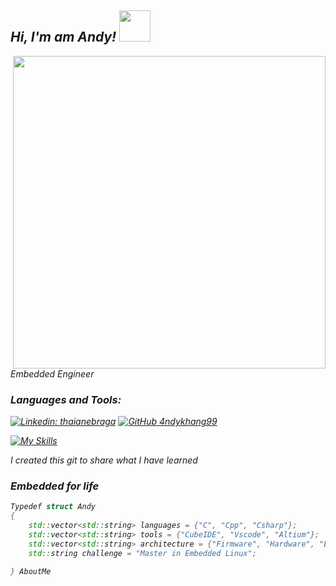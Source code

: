 <p><em><h2> Hi, I'm am Andy! <img src="https://user-images.githubusercontent.com/74038190/216655818-2e7b9a31-49bf-4744-85a8-db8a2577c45c.gif" width="50"></h2>
<img align='right' <img src="https://user-images.githubusercontent.com/74038190/213910845-af37a709-8995-40d6-be59-724526e3c3d7.gif" width="500">
<p><em>Embedded Engineer
<h3 align="left">Languages and Tools:</h3>
    
[![Linkedin: thaianebraga](https://img.shields.io/badge/-KhangTran-blue?style=flat-square&logo=Linkedin&logoColor=white&link=https://www.linkedin.com/in/khang-tr%E1%BA%A7n-826775230/)](https://www.linkedin.com/in/khang-tr%E1%BA%A7n-826775230/)
[![GitHub 4ndykhang99](https://img.shields.io/github/followers/4ndykhang99?label=follow&style=social)](https://github.com/4ndykhang99/)

[![My Skills](https://skillicons.dev/icons?i=linkedin)](https://skillicons.dev)

I created this git to share what I have learned

### Embedded for life
```Cpp
Typedef struct Andy
{
    std::vector<std::string> languages = {"C", "Cpp", "Csharp"};
    std::vector<std::string> tools = {"CubeIDE", "Vscode", "Altium"};
    std::vector<std::string> architecture = {"Firmware", "Hardware", "Electrical design", "Linix kernel", "Tester"};
    std::string challenge = "Master in Embedded Linux";

} AboutMe
```


